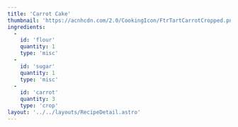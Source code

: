 ```yaml
---
title: 'Carrot Cake'
thumbnail: 'https://acnhcdn.com/2.0/CookingIcon/FtrTartCarrotCropped.png'
ingredients:
  -
    id: 'flour'
    quantity: 1
    type: 'misc'
  -
    id: 'sugar'
    quantity: 1
    type: 'misc'
  -
    id: 'carrot'
    quantity: 3
    type: 'crop'
layout: '../../layouts/RecipeDetail.astro'
---
```

